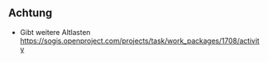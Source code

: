 ## Achtung

- Gibt weitere Altlasten https://sogis.openproject.com/projects/task/work_packages/1708/activity